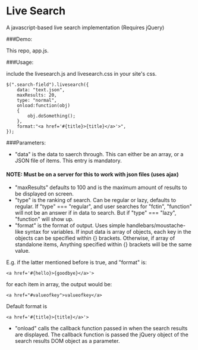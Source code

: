 Live Search
=============

A javascript-based live search implementation (Requires jQuery)

###Demo: 

This repo, app.js.

###Usage: 


include the livesearch.js and livesearch.css in your site's css.

    $(".search-field").livesearch({
        data: "text.json",
        maxResults: 20,
        type: "normal",
        onload:function(obj)
        {
            obj.doSomething();
        },
        format:"<a href='#{title}>{title}</a>'>",
    });

###Parameters:

- "data" is the data to saerch through. This can either be an array, or a JSON file of items. This entry is mandatory.

#### NOTE: Must be on a server for this to work with json files (uses ajax)

- "maxResults" defaults to 100 and is the maximum amount of results to be displayed on screen.
- "type" is the ranking of search. Can be regular or lazy, defaults to regular. If "type" === "regular", and user searches for "fctin", "function" will not be an answer if in data to search. But if "type" === "lazy", "function" will show up.
- "format" is the format of output. Uses simple handlebars/moustache-like syntax for variables. If input data is array of objects, each key in the objects can be specified within {} brackets. Otherwise, if array of standalone items, Anything specified within {} brackets will be the same value. 

E.g. if the latter mentioned before is true, and "format" is:

    <a href='#{hello}>{goodbye}</a>'>

for each item in array, the output would be:
    
    <a href="#valueofkey">valueofkey</a>

Default format is 

    <a href='#{title}>{title}</a>'>

- "onload" calls the callback function passed in when the search results are displayed. The callback function is passed the jQuery object of the search results DOM object as a parameter.
